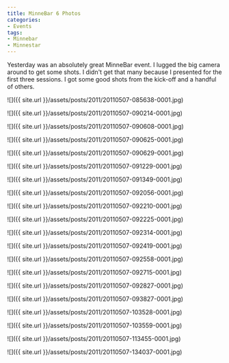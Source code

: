 ```yaml
---
title: MinneBar 6 Photos
categories:
- Events
tags:
- Minnebar
- Minnestar
---
```


Yesterday was an absolutely great MinneBar event. I lugged the big camera around to get some shots. I didn't get that many because I presented for the first three sessions. I got some good shots from the kick-off and a handful of others.
<!-- more -->



  
   ![]({{ site.url }}/assets/posts/2011/20110507-085638-0001.jpg)
  

  
   ![]({{ site.url }}/assets/posts/2011/20110507-090214-0001.jpg)
  

  
   ![]({{ site.url }}/assets/posts/2011/20110507-090608-0001.jpg)
  

  
   ![]({{ site.url }}/assets/posts/2011/20110507-090625-0001.jpg)
  

  
   ![]({{ site.url }}/assets/posts/2011/20110507-090629-0001.jpg)
  

  
   ![]({{ site.url }}/assets/posts/2011/20110507-091229-0001.jpg)
  

  
   ![]({{ site.url }}/assets/posts/2011/20110507-091349-0001.jpg)
  

  
   ![]({{ site.url }}/assets/posts/2011/20110507-092056-0001.jpg)
  

  
   ![]({{ site.url }}/assets/posts/2011/20110507-092210-0001.jpg)
  

  
   ![]({{ site.url }}/assets/posts/2011/20110507-092225-0001.jpg)
  

  
   ![]({{ site.url }}/assets/posts/2011/20110507-092314-0001.jpg)
  

  
   ![]({{ site.url }}/assets/posts/2011/20110507-092419-0001.jpg)
  

  
   ![]({{ site.url }}/assets/posts/2011/20110507-092558-0001.jpg)
  

  
   ![]({{ site.url }}/assets/posts/2011/20110507-092715-0001.jpg)
  

  
   ![]({{ site.url }}/assets/posts/2011/20110507-092827-0001.jpg)
  

  
   ![]({{ site.url }}/assets/posts/2011/20110507-093827-0001.jpg)
  

  
   ![]({{ site.url }}/assets/posts/2011/20110507-103528-0001.jpg)
  

  
   ![]({{ site.url }}/assets/posts/2011/20110507-103559-0001.jpg)
  

  
   ![]({{ site.url }}/assets/posts/2011/20110507-113455-0001.jpg)
  

  
   ![]({{ site.url }}/assets/posts/2011/20110507-134037-0001.jpg)
  


